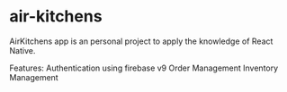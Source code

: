 # air-kitchens

AirKitchens app is an personal project to apply the knowledge of React Native.

Features:
Authentication using firebase v9
Order Management
Inventory Management

